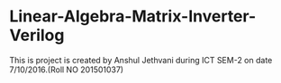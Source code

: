 # Linear-Algebra-Matrix-Inverter-Verilog

This is project is created by Anshul Jethvani during ICT SEM-2 on date 7/10/2016.(Roll NO 201501037) 
